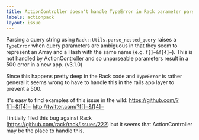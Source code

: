 ```yaml
---
title: ActionController doesn't handle TypeError in Rack parameter parsing
labels: actionpack
layout: issue
---
```


Parsing a query string using `Rack::Utils.parse_nested_query` raises a `TypeError` when query parameters are ambiguous in that they seem to represent an Array and a Hash with the same name (e.g. `f[]=&f[4]=`). This is not handled by ActionController and so unparseable parameters result in a 500 error in a new app. (v3.1.0)

Since this happens pretty deep in the Rack code and `TypeError` is rather general it seems wrong to have to handle this in the rails app layer to prevent a 500.

It's easy to find examples of this issue in the wild:
https://github.com/?f[]=&f[4]=
http://twitter.com/?f[]=&f[4]=

I initially filed this bug against Rack (https://github.com/rack/rack/issues/222) but it seems that ActionController may be the place to handle this.

